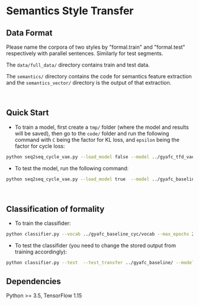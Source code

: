 # Semantics Style Transfer


## Data Format
Please name the corpora of two styles by "formal.train" and "formal.test" 
respectively with parallel sentences.  Similarly for test segments. 

The <code>data/full_data/</code> directory contains train and test 
data. 

The <code>semantics/</code> directory contains the code for semantics feature 
extraction and the <code>semantics_vector/</code> directory is the output of 
that extraction.  

<br>

## Quick Start
- To train a model, first create a <code>tmp/</code> folder (where the model 
and results will be saved), then go to the <code>code/</code> folder and run 
the following command with `C` being the factor for KL loss, and `epsilon` 
being the factor for cycle loss:
```bash
python seq2seq_cycle_vae.py --load_model false --model ../gyafc_tfd_vae_cyc/ --vocab ../gyafc_tfd_vae_cyc/vocab --max_seq_length 25 --output ../gyafc_tfd_vae_cyc/ --C 0.25 --epsilon 1.  --train ../data/GYAFC_Corpus/Entertainment_Music/train/
```

- To test the model, run the following command:
```bash
python seq2seq_cycle_vae.py --load_model true  --model ../gyafc_baseline/  --vocab ../gyafc_baseline/vocab --max_epochs 20 --test ../data/GYAFC_Corpus/Entertainment_Music/test/ --C 0 --epsilon 1
```

<br>

## Classification of formality 
- To train the classifider: 
```bash
python classifier.py --vocab ../gyafc_baseline_cyc/vocab --max_epochs 20 --model ../classifier_model/
```

- To test the classifider (you need to change the stored output 
from training accordingly): 
```bash
python classifier.py --test  --test_transfer ../gyafc_baseline/ --model ../classifier_model/ --load_model true --vocab ../gyafc_baseline/vocab
```

## Dependencies
Python >= 3.5, TensorFlow 1.15

